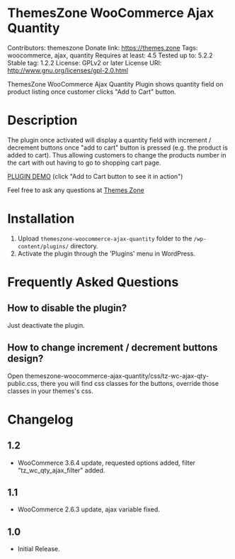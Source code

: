 ThemesZone WooCommerce Ajax Quantity
====================================
Contributors: themeszone
Donate link: https://themes.zone
Tags: woocommerce, ajax, quantity
Requires at least: 4.5
Tested up to: 5.2.2
Stable tag: 1.2.2
License: GPLv2 or later
License URI: http://www.gnu.org/licenses/gpl-2.0.html

ThemesZone WooCommerce Ajax Quantity Plugin shows quantity field on product listing once customer clicks "Add to Cart" button.

Description
===========

The plugin once activated will display a quantity field with increment / decrement buttons once "add to cart" button is pressed (e.g. the product is added to cart).
Thus allowing customers to change the products number in the cart with out having to go to shopping cart
page.

<a href="http://plugins.themes.zone">PLUGIN DEMO</a>
(click "Add to Cart button to see it in action")

Feel free to ask any questions at <a href="https://themes.zone">Themes Zone</a>


Installation
============

1. Upload `themeszone-woocommerce-ajax-quantity` folder to the `/wp-content/plugins/` directory.
2. Activate the plugin through the 'Plugins' menu in WordPress.

Frequently Asked Questions
==========================
How to disable the plugin?
--------------------------
Just deactivate the plugin.

How to change increment / decrement buttons design?
---------------------------------------------------
Open themeszone-woocommerce-ajax-quantity/css/tz-wc-ajax-qty-public.css, there you will find css classes for the buttons,
override those classes in your themes's css.

Changelog
=========

1.2
---
* WooCommerce 3.6.4 update, requested options added, filter "tz_wc_qty_ajax_filter" added.

1.1
---
* WooCommerce 2.6.3 update, ajax variable fixed.

1.0
---
* Initial Release.



